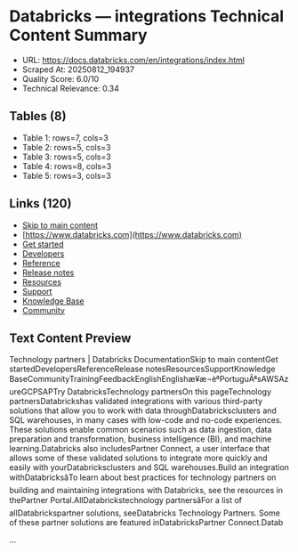 # Databricks — integrations Technical Content Summary

- URL: https://docs.databricks.com/en/integrations/index.html
- Scraped At: 20250812_194937
- Quality Score: 6.0/10
- Technical Relevance: 0.34

## Tables (8)
- Table 1: rows=7, cols=3
- Table 2: rows=5, cols=3
- Table 3: rows=5, cols=3
- Table 4: rows=8, cols=3
- Table 5: rows=3, cols=3

## Links (120)
- [Skip to main content](#__docusaurus_skipToContent_fallback)
- [https://www.databricks.com](https://www.databricks.com)
- [Get started](/aws/en/getting-started/)
- [Developers](/aws/en/developers/)
- [Reference](/aws/en/reference/api)
- [Release notes](/aws/en/release-notes/)
- [Resources](#)
- [Support](https://help.databricks.com)
- [Knowledge Base](https://kb.databricks.com)
- [Community](https://community.databricks.com)

## Text Content Preview

Technology partners | Databricks DocumentationSkip to main contentGet startedDevelopersReferenceRelease notesResourcesSupportKnowledge BaseCommunityTrainingFeedbackEnglishEnglishæ¥æ¬èªPortuguÃªsAWSAzureGCPSAPTry DatabricksTechnology partnersOn this pageTechnology partnersDatabrickshas validated integrations with various third-party solutions that allow you to work with data throughDatabricksclusters and SQL warehouses, in many cases with low-code and no-code experiences. These solutions enable common scenarios such as data ingestion, data preparation and transformation, business intelligence (BI), and machine learning.Databricks also includesPartner Connect, a user interface that allows some of these validated solutions to integrate more quickly and easily with yourDatabricksclusters and SQL warehouses.Build an integration withDatabricksâTo learn about best practices for technology partners on building and maintaining integrations with Databricks, see the resources in thePartner Portal.AllDatabrickstechnology partnersâFor a list of allDatabrickspartner solutions, seeDatabricks Technology Partners. Some of these partner solutions are featured inDatabricksPartner Connect.Datab

…